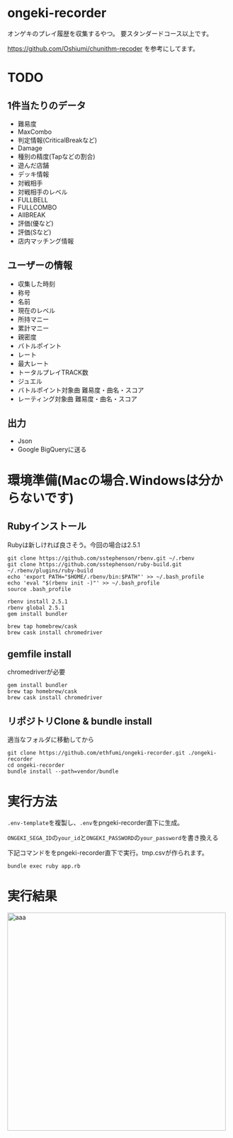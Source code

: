 # ongeki-recorder

オンゲキのプレイ履歴を収集するやつ。
要スタンダードコース以上です。

https://github.com/Oshiumi/chunithm-recoder を参考にしてます。

# TODO

## 1件当たりのデータ

* 難易度
* MaxCombo
* 判定情報(CriticalBreakなど)
* Damage
* 種別の精度(Tapなどの割合)
* 遊んだ店舗
* デッキ情報
* 対戦相手
* 対戦相手のレベル
* FULLBELL
* FULLCOMBO
* AllBREAK
* 評価(優など)
* 評価(Sなど)
* 店内マッチング情報

## ユーザーの情報

* 収集した時刻
* 称号
* 名前
* 現在のレベル
* 所持マニー
* 累計マニー
* 親密度
* バトルポイント
* レート
* 最大レート
* トータルプレイTRACK数
* ジュエル
* バトルポイント対象曲 難易度・曲名・スコア
* レーティング対象曲 難易度・曲名・スコア

## 出力

* Json
* Google BigQueryに送る

# 環境準備(Macの場合.Windowsは分からないです)

## Rubyインストール

Rubyは新しければ良さそう。今回の場合は2.5.1
```
git clone https://github.com/sstephenson/rbenv.git ~/.rbenv
git clone https://github.com/sstephenson/ruby-build.git ~/.rbenv/plugins/ruby-build
echo 'export PATH="$HOME/.rbenv/bin:$PATH"' >> ~/.bash_profile
echo 'eval "$(rbenv init -)"' >> ~/.bash_profile
source .bash_profile 

rbenv install 2.5.1
rbenv global 2.5.1
gem install bundler

brew tap homebrew/cask
brew cask install chromedriver
```

## gemfile install

chromedriverが必要
```
gem install bundler
brew tap homebrew/cask
brew cask install chromedriver
```

## リポジトリClone & bundle install

適当なフォルダに移動してから
```
git clone https://github.com/ethfumi/ongeki-recorder.git ./ongeki-recorder
cd ongeki-recorder
bundle install --path=vendor/bundle
```

# 実行方法

`.env-template`を複製し、`.env`をpngeki-recorder直下に生成。

`ONGEKI_SEGA_ID`の`your_id`と`ONGEKI_PASSWORD`の`your_password`を書き換える

下記コマンドををpngeki-recorder直下で実行。tmp.csvが作られます。
```
bundle exec ruby app.rb
```

# 実行結果

<img width="493" alt="aaa" src="https://user-images.githubusercontent.com/2544432/45429672-b9bd8380-b6de-11e8-80c1-2b69fb28be06.png">
